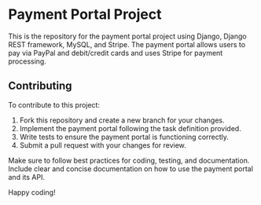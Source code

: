 # Payment Portal Project

This is the repository for the payment portal project using Django, Django REST framework, MySQL, and Stripe. The payment portal allows users to pay via PayPal and debit/credit cards and uses Stripe for payment processing.

## Contributing

To contribute to this project:

1. Fork this repository and create a new branch for your changes.
2. Implement the payment portal following the task definition provided.
3. Write tests to ensure the payment portal is functioning correctly.
4. Submit a pull request with your changes for review.

Make sure to follow best practices for coding, testing, and documentation. Include clear and concise documentation on how to use the payment portal and its API.

Happy coding!
